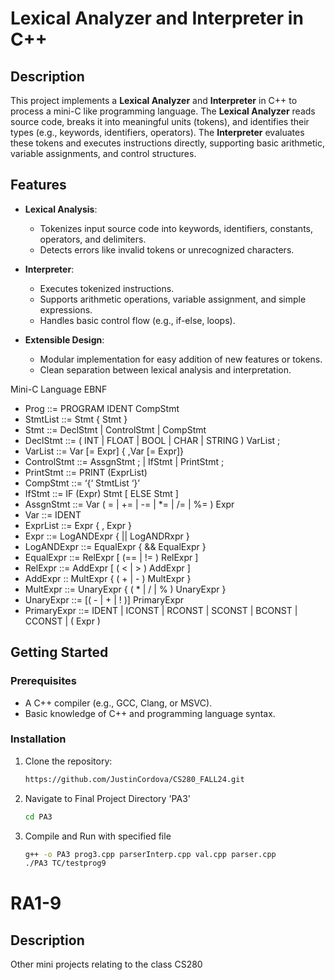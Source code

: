 # **Lexical Analyzer and Interpreter in C++**

## **Description**  
This project implements a **Lexical Analyzer** and **Interpreter** in C++ to process a mini-C like programming language. 
The **Lexical Analyzer** reads source code, breaks it into meaningful units (tokens), and identifies their types (e.g., keywords, identifiers, operators). 
The **Interpreter** evaluates these tokens and executes instructions directly, supporting basic arithmetic, variable assignments, and control structures.

## **Features**  
- **Lexical Analysis**:  
  - Tokenizes input source code into keywords, identifiers, constants, operators, and delimiters.
  - Detects errors like invalid tokens or unrecognized characters.

- **Interpreter**:  
  - Executes tokenized instructions.
  - Supports arithmetic operations, variable assignment, and simple expressions.
  - Handles basic control flow (e.g., if-else, loops).

- **Extensible Design**:  
  - Modular implementation for easy addition of new features or tokens.
  - Clean separation between lexical analysis and interpretation.

Mini-C Language EBNF
- Prog ::= PROGRAM IDENT CompStmt
- StmtList ::= Stmt { Stmt }
- Stmt ::= DeclStmt | ControlStmt | CompStmt
- DeclStmt ::= ( INT | FLOAT | BOOL | CHAR | STRING ) VarList ;
- VarList ::= Var [= Expr] { ,Var [= Expr]}
- ControlStmt ::= AssgnStmt ; | IfStmt | PrintStmt ;
- PrintStmt ::= PRINT (ExprList)
- CompStmt ::= ‘{‘ StmtList ‘}’
- IfStmt ::= IF (Expr) Stmt [ ELSE Stmt ]
- AssgnStmt ::= Var ( = | += | -= | *= | /= | %= ) Expr
- Var ::= IDENT
- ExprList ::= Expr { , Expr }
- Expr ::= LogANDExpr { || LogANDRxpr }
- LogANDExpr ::= EqualExpr { && EqualExpr }
- EqualExpr ::= RelExpr [ (== | != ) RelExpr ]
- RelExpr ::= AddExpr [ ( < | > ) AddExpr ]
- AddExpr :: MultExpr { ( + | - ) MultExpr }
- MultExpr ::= UnaryExpr { ( * | / | % ) UnaryExpr }
- UnaryExpr ::= [( - | + | ! )] PrimaryExpr
- PrimaryExpr ::= IDENT | ICONST | RCONST | SCONST | BCONST | CCONST | ( Expr )

## **Getting Started**

### **Prerequisites**  
- A C++ compiler (e.g., GCC, Clang, or MSVC).
- Basic knowledge of C++ and programming language syntax.

### **Installation**
1. Clone the repository:  
   ```bash
   https://github.com/JustinCordova/CS280_FALL24.git
2. Navigate to Final Project Directory 'PA3'
   ```bash
   cd PA3
3. Compile and Run with specified file
   ```bash
   g++ -o PA3 prog3.cpp parserInterp.cpp val.cpp parser.cpp
   ./PA3 TC/testprog9

# **RA1-9**

## **Description**  
Other mini projects relating to the class CS280

